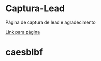 # Captura-Lead
Página de captura de lead e agradecimento

[Link para página](https://captura-de-lead.netlify.app)
# caesblbf
